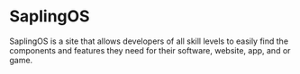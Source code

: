 # SaplingOS
SaplingOS is a site that allows developers of all skill levels to easily find the components and features they need for their software, website, app, and or game.

<!--Start saving time during your product development and ship -->
